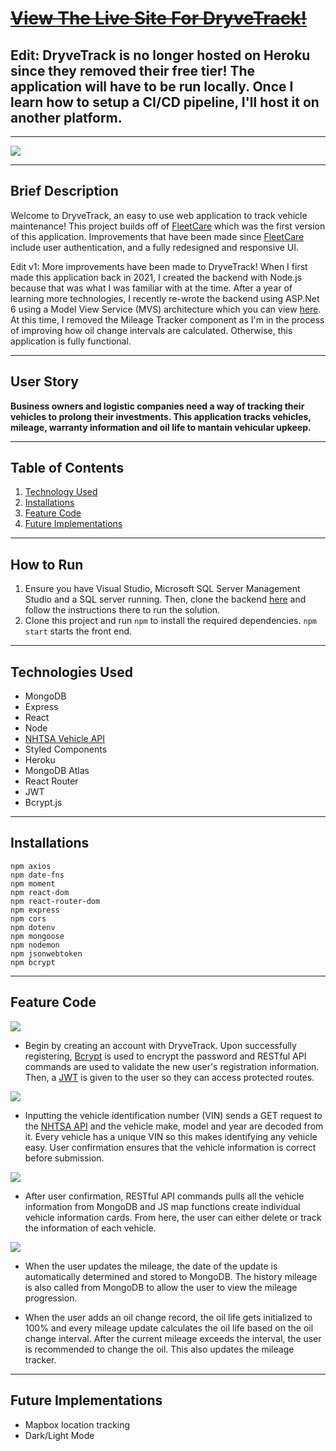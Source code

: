# [~~View The Live Site For DryveTrack!~~]() 
## Edit: DryveTrack is no longer hosted on Heroku since they removed their free tier! The application will have to be run locally. Once I learn how to setup a CI/CD pipeline, I'll host it on another platform. 

***
<img src="./imgs/home-page.PNG" />

***

## Brief Description
Welcome to DryveTrack, an easy to use web application to track vehicle maintenance! This project builds off of [FleetCare](https://github.com/echen12/FleetCare) which was the first version of this application. Improvements that have been made since [FleetCare](https://github.com/echen12/FleetCare) include user authentication, and a fully redesigned and responsive UI.

Edit v1: More improvements have been made to DryveTrack! When I first made this application back in 2021, I created the backend with Node.js because that was what I was familiar with at the time. After a year of learning more technologies, I recently re-wrote the backend using ASP.Net 6 using a Model View Service (MVS) architecture which you can view [here](https://github.com/echen12/DryveTrack_BackEnd). At this time, I removed the Mileage Tracker component as I'm in the process of improving how oil change intervals are calculated. Otherwise, this application is fully functional.


***
## User Story
**Business owners and logistic companies need a way of tracking their vehicles to prolong their investments. This application tracks vehicles, mileage, warranty information and oil life to mantain vehicular upkeep.**
***

## Table of Contents
1. [Technology Used](#technology-used)
2. [Installations](#installations)
3. [Feature Code](#feature-code)
4. [Future Implementations](#future-implementations)
***

## How to Run
1) Ensure you have Visual Studio, Microsoft SQL Server Management Studio and a SQL server running. Then, clone the backend [here](https://github.com/echen12/DryveTrack_BackEnd) and follow the instructions there to run the solution.
2) Clone this project and run ``` npm ``` to install the required dependencies. ``` npm start ``` starts the front end.
***

## Technologies Used
* MongoDB
* Express
* React
* Node
* [NHTSA Vehicle API](https://vpic.nhtsa.dot.gov/api/)
* Styled Components
* Heroku
* MongoDB Atlas
* React Router
* JWT
* Bcrypt.js
***

## Installations
```
npm axios
npm date-fns
npm moment
npm react-dom
npm react-router-dom
npm express
npm cors
npm dotenv
npm mongoose
npm nodemon
npm jsonwebtoken
npm bcrypt
```
***
## Feature Code
<img src="./imgs/login.png">

* Begin by creating an account with DryveTrack. Upon successfully registering, [Bcrypt](https://www.npmjs.com/package/bcrypt) is used to encrypt the password and RESTful API commands are used to validate the new user's registration information. Then, a [JWT](https://jwt.io/) is given to the user so they can access protected routes.



![](./imgs/add-vehicle.gif)
* Inputting the vehicle identification number (VIN) sends a GET request to the [NHTSA API](https://vpic.nhtsa.dot.gov/api/)  and the vehicle make, model and year are decoded from it. Every vehicle has a unique VIN so this makes identifying any vehicle easy. User confirmation ensures that the vehicle information is correct before submission.

<img src="./imgs/vehicle-card.PNG">

* After user confirmation, RESTful API commands pulls all the vehicle information from MongoDB and JS map functions create individual vehicle information cards. From here, the user can either delete or track the information of each vehicle.

![](./imgs/vehicle-update.gif)
* When the user updates the mileage, the date of the update is automatically determined and stored to MongoDB. The history mileage is also called from MongoDB to allow the user to view the mileage progression.

* When the user adds an oil change record, the oil life gets initialized to 100% and every mileage update calculates the oil life based on the oil change interval. After the current mileage exceeds the interval, the user is recommended to change the oil. This also updates the mileage tracker.

***

## Future Implementations

* Mapbox location tracking
* Dark/Light Mode
